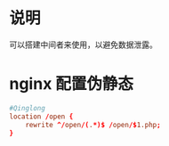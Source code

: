 # 说明

可以搭建中间者来使用，以避免数据泄露。

# nginx 配置伪静态

```nginx.conf
#Qinglong
location /open {
    rewrite ^/open/(.*)$ /open/$1.php;
}
```
